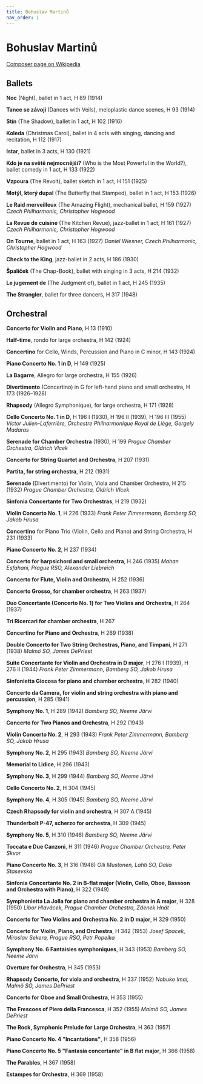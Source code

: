 ```yaml
---
title: Bohuslav Martinů
nav_order: 1
---
```


# Bohuslav Martinů



[Composer page on Wikipedia](https://en.wikipedia.org/wiki/List_of_compositions_by_Bohuslav_Martinů)

## Ballets 

**Noc** (Night), ballet in 1 act, H 89 (1914)

**Tance se závoji** (Dances with Veils), meloplastic dance scenes, H 93 (1914)

**Stín** (The Shadow), ballet in 1 act, H 102 (1916)

**Koleda** (Christmas Carol), ballet in 4 acts with singing, dancing and recitation, H 112 (1917)

**Istar**, ballet in 3 acts, H 130 (1921)

**Kdo je na světě nejmocnější?** (Who is the Most Powerful in the World?), ballet comedy in 1 act, H 133 (1922)

**Vzpoura** (The Revolt), ballet sketch in 1 act, H 151 (1925)

**Motýl, který dupal** (The Butterfly that Stamped), ballet in 1 act, H 153 (1926)

**Le Raid merveilleux** (The Amazing Flight), mechanical ballet, H 159 (1927) *Czech Philharmonic, Christopher Hogwood*

**La Revue de cuisine** (The Kitchen Revue), jazz-ballet in 1 act, H 161 (1927) *Czech Philharmonic, Christopher Hogwood*

**On Tourne**, ballet in 1 act, H 163 (1927) *Daniel Wiesner, Czech Philharmonic, Christopher Hogwood*

**Check to the King**, jazz-ballet in 2 acts, H 186 (1930)

**Špalíček** (The Chap-Book), ballet with singing in 3 acts, H 214 (1932)

**Le jugement de** (The Judgment of), ballet in 1 act, H 245 (1935)

**The Strangler**, ballet for three dancers, H 317 (1948)


## Orchestral 

**Concerto for Violin and Piano**, H 13 (1910)

**Half-time**, rondo for large orchestra, H 142 (1924)

**Concertino** for Cello, Winds, Percussion and Piano in C minor, H 143 (1924)

**Piano Concerto No. 1 in D**, H 149 (1925)

**La Bagarre**, Allegro for large orchestra, H 155 (1926)

**Divertimento** (Concertino) in G for left-hand piano and small orchestra, H 173 (1926–1928)

**Rhapsody** (Allegro Symphonique), for large orchestra, H 171 (1928)

**Cello Concerto No. 1 in D**, H 196 I (1930), H 196 II (1939), H 196 III (1955) *Victor Julien-Laferrière, Orchestre Philharmonique Royal de Liège, Gergely Madaras*

**Serenade for Chamber Orchestra** (1930), H 199 *Prague Chamber Orchestra, Oldrich Vlcek*

**Concerto for String Quartet and Orchestra**, H 207 (1931)

**Partita, for string orchestra**, H 212 (1931)

**Serenade** (Divertimento) for Violin, Viola and Chamber Orchestra, H 215 (1932) *Prague Chamber Orchestra, Oldrich Vlcek*

**Sinfonia Concertante for Two Orchestras**, H 219 (1932)

**Violin Concerto No. 1**, H 226 (1933) *Frank Peter Zimmermann, Bamberg SO, Jakob Hrusa*

**Concertino** for Piano Trio (Violin, Cello and Piano) and String Orchestra, H 231 (1933)

**Piano Concerto No. 2**, H 237 (1934)

**Concerto for harpsichord and small orchestra**, H 246 (1935) *Mahan Esfahani, Prague RSO, Alexander Liebreich*

**Concerto for Flute, Violin and Orchestra**, H 252 (1936)

**Concerto Grosso, for chamber orchestra**, H 263 (1937)

**Duo Concertante (Concerto No. 1) for Two Violins and Orchestra**, H 264 (1937)

**Tri Ricercari for chamber orchestra**, H 267

**Concertino for Piano and Orchestra**, H 269 (1938)

**Double Concerto for Two String Orchestras, Piano, and Timpani**, H 271 (1938) *Malmö SO, James DePriest*

**Suite Concertante for Violin and Orchestra in D major**, H 276 I (1939), H 276 II (1944) *Frank Peter Zimmermann, Bamberg SO, Jakob Hrusa*

**Sinfonietta Giocosa for piano and chamber orchestra**, H 282 (1940)

**Concerto da Camera, for violin and string orchestra with piano and percussion**, H 285 (1941)

**Symphony No. 1**, H 289 (1942) *Bamberg SO, Neeme Järvi*

**Concerto for Two Pianos and Orchestra**, H 292 (1943)

**Violin Concerto No. 2**, H 293 (1943) *Frank Peter Zimmermann, Bamberg SO, Jakob Hrusa*

**Symphony No. 2**, H 295 (1943) *Bamberg SO, Neeme Järvi*

**Memorial to Lidice**, H 296 (1943)

**Symphony No. 3**, H 299 (1944) *Bamberg SO, Neeme Järvi*

**Cello Concerto No. 2**, H 304 (1945)

**Symphony No. 4**, H 305 (1945) *Bamberg SO, Neeme Järvi*

**Czech Rhapsody for violin and orchestra**, H 307 A (1945)

**Thunderbolt P-47, scherzo for orchestra**, H 309 (1945)

**Symphony No. 5**, H 310 (1946) *Bamberg SO, Neeme Järvi*

**Toccata e Due Canzoni**, H 311 (1946) *Prague Chamber Orchestra, Peter Skvor*

**Piano Concerto No. 3**, H 316 (1948) *Olli Mustonen, Lahti SO, Dalia Stasevska*

**Sinfonia Concertante No. 2 in B-flat major (Violin, Cello, Oboe, Bassoon and Orchestra with Piano)**, H 322 (1949)

**Symphonietta La Jolla for piano and chamber orchestra in A major**, H 328 (1950) *Libor Hlavácek, Prague Chamber Orchestra, Zdenek Hnát*

**Concerto for Two Violins and Orchestra No. 2 in D major**, H 329 (1950)

**Concerto for Violin, Piano, and Orchestra**, H 342 (1953) *Josef Spacek, Miroslav Sekera, Prague RSO, Petr Popelka*

**Symphony No. 6 Fantaisies symphoniques**, H 343 (1953) *Bamberg SO, Neeme Järvi*

**Overture for Orchestra**, H 345 (1953)

**Rhapsody Concerto, for viola and orchestra**, H 337 (1952) *Nobuko Imai, Malmö SO, James DePriest*

**Concerto for Oboe and Small Orchestra**, H 353 (1955)

**The Frescoes of Piero della Francesca**, H 352 (1955) *Malmö SO, James DePriest*

**The Rock, Symphonic Prelude for Large Orchestra**, H 363 (1957)

**Piano Concerto No. 4 "Incantations"**, H 358 (1956)

**Piano Concerto No. 5 "Fantasia concertante" in B flat major**, H 366 (1958)

**The Parables**, H 367 (1958)

**Estampes for Orchestra**, H 369 (1958) 

